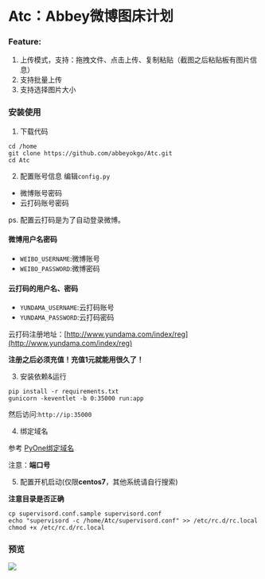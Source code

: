 # Atc：Abbey微博图床计划

### Feature:
1. 上传模式，支持：拖拽文件、点击上传、复制粘贴（截图之后粘贴板有图片信息）
2. 支持批量上传
3. 支持选择图片大小

### 安装使用
1. 下载代码
```
cd /home
git clone https://github.com/abbeyokgo/Atc.git
cd Atc
```

2. 配置账号信息
编辑`config.py`
- 微博账号密码
- 云打码账号密码

ps. 配置云打码是为了自动登录微博。

#### 微博用户名密码
- `WEIBO_USERNAME`:微博账号
- `WEIBO_PASSWORD`:微博密码

#### 云打码的用户名、密码
- `YUNDAMA_USERNAME`:云打码账号
- `YUNDAMA_PASSWORD`:云打码密码

云打码注册地址：[http://www.yundama.com/index/reg](http://www.yundama.com/index/reg)

**注册之后必须充值！充值1元就能用很久了！**


3. 安装依赖&运行
```
pip install -r requirements.txt
gunicorn -keventlet -b 0:35000 run:app
```
然后访问:`http://ip:35000`

4. 绑定域名

参考 [PyOne绑定域名](https://wiki.pyone.me/pyone-an-zhuang/bang-ding-yu-ming.html)

注意：**端口号**

5. 配置开机启动(仅限**centos7**，其他系统请自行搜索)

**注意目录是否正确**
```
cp supervisord.conf.sample supervisord.conf
echo "supervisord -c /home/Atc/supervisord.conf" >> /etc/rc.d/rc.local
chmod +x /etc/rc.d/rc.local
```


### 预览
![](http://wx4.sinaimg.cn/large/0074MymAgy1fy8eombkyrg31as0oq1gz.gif)
